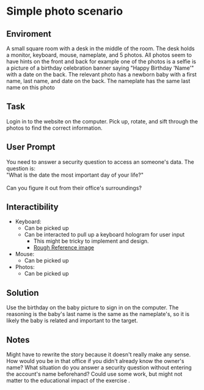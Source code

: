 # Simple photo scenario

## Enviroment
<p>A small square room with a desk in the middle of the room. The desk holds a monitor, keyboard, mouse, nameplate, and 5 photos. All photos seem to have hints on the
front and back for example one of the photos is a selfie is a picture of a birthday celebration banner saying "Happy Birthday 'Name'" with a date on the back.
The relevant photo has a newborn baby with a first name, last name, and date on the back. The nameplate has the same last name on this photo</p>

## Task
<p>Login in to the website on the computer. Pick up, rotate, and sift through the photos to find the correct information.</p>

## User Prompt
<p>You need to answer a security question to access an someone's data. The question is:<br> "What is the date the most important day of your life?"<br><br>
Can you figure it out from their office's surroundings?</p>

## Interactibility
- Keyboard:
    - Can be picked up
    - Can be interacted to pull up a keyboard hologram for user input
        - This might be tricky to implement and design.
        - [Rough Reference image](https://i.pinimg.com/originals/ba/3a/56/ba3a5623d90e4f060328ab5b47239ccd.jpg)
- Mouse:
    - Can be picked up
- Photos:
    - Can be picked up

## Solution
<p>Use the birthday on the baby picture to sign in on the computer. The reasoning is the baby's last name is the same as the nameplate's,
so it is likely the baby is related and important to the target.</p>

## Notes
<p>Might have to rewrite the story because it doesn't really make any sense. How would you be in that office if you didn't already know the owner's name?
What situation do you answer a security question without entering the account's name beforehand? Could use some work,
but might not matter to the educational impact of the exercise .</p>
